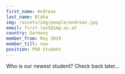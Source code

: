 ```yaml
---
first_name: Andreas
last_name: Blaha
img: /assets/img/people/andreas.jpg
email: first.last@imp.ac.at
country: Germany
member_from: May 2019
member_till: now
position: PhD Student
---
```

Who is our newest student? Check back later...
